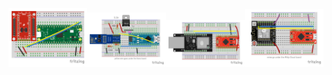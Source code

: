 <img alt="Raspberry Pi Pico - XBee" src="PiPico-XBee.png" width="25%" /><img alt="Arduino Nano - ESP01" src="Nano-ESP01.png" width="25%" /><img alt="SparkFun Pro Micro 3.3v - WT32-ETH01" src="ProMicro-WT32-ETH01.png" width="25%" /><img alt="SparkFun Pro Micro 3.3v - Witty Cloud" src="ProMicro-Witty.png" width="25%" />
